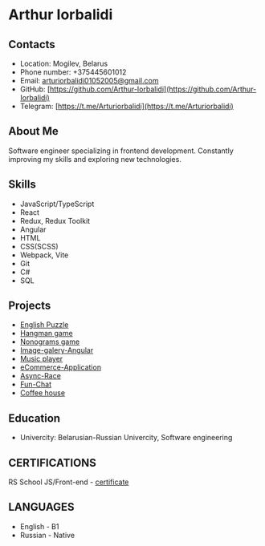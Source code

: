 # Arthur Iorbalidi

## Contacts

* Location: Mogilev, Belarus
* Phone number: +375445601012
* Email: arturiorbalidi01052005@gmail.com
* GitHub: [https://github.com/Arthur-Iorbalidi](https://github.com/Arthur-Iorbalidi)
* Telegram: [https://t.me/Arturiorbalidi](https://t.me/Arturiorbalidi)

## About Me

Software engineer specializing in frontend development. Constantly improving my skills and exploring new technologies.

## Skills

* JavaScript/TypeScript
* React
* Redux, Redux Toolkit
* Angular
* HTML
* CSS(SСSS)
* Webpack, Vite
* Git
* C#
* SQL

## Projects

* [English Puzzle](https://arthur-iorbalidi.github.io/EnglishPuzzle/rss-puzzle/dist/)
* [Hangman game](https://arthur-iorbalidi.github.io/Hangman/html/index.html)
* [Nonograms game](https://arthur-iorbalidi.github.io/Nonograms/nonograms/html/index.html)
* [Image-galery-Angular](https://image-galery-angular.netlify.app/)
* [Music player](https://arthur-iorbalidi.github.io/MusicPlayer/)
* [eCommerce-Application](https://code-crafters-ecommerce.netlify.app/)
* [Async-Race](https://github.com/Arthur-Iorbalidi/Async-Race)
* [Fun-Chat](https://github.com/Arthur-Iorbalidi/Fun-Chat/)
* [Coffee house](https://arthur-iorbalidi.github.io/CoffeeHouse/coffee-house/html/index.html)

## Education

* Univercity: Belarusian-Russian Univercity, Software engineering

## CERTIFICATIONS

RS School JS/Front-end - [certificate](https://app.rs.school/certificate/617gxi8s)

## LANGUAGES

* English - B1
* Russian - Native
